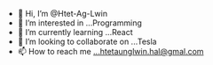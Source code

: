 - 👋 Hi, I’m @Htet-Ag-Lwin
- 👀 I’m interested in ...Programming
- 🌱 I’m currently learning ...React
- 💞️ I’m looking to collaborate on ...Tesla
- 📫 How to reach me ...htetaunglwin.hal@gmal.com

<!---
Htet-Ag-Lwin/Htet-Ag-Lwin is a ✨ special ✨ repository because its `README.md` (this file) appears on your GitHub profile.
You can click the Preview link to take a look at your changes.
--->

